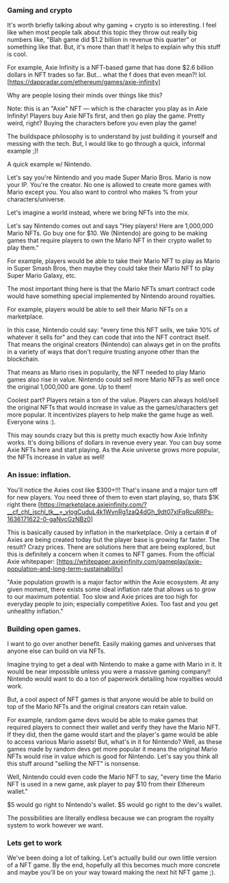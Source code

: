 ### Gaming and crypto

It's worth briefly talking about why gaming + crypto is so interesting. I feel like when most people talk about this topic they throw out really big numbers like, "Blah game did $1.2 billion in revenue this quarter" or something like that. But, it's more than that! It helps to explain why this stuff is cool.

For example, Axie Infinity is a NFT-based game that has done $2.6 billion dollars in NFT trades so far. But... what the f does that even mean?! lol.
[https://dappradar.com/ethereum/games/axie-infinity]

Why are people losing their minds over things like this?

Note: this is an "Axie" NFT — which is the character you play as in Axie Infinity! Players buy Axie NFTs first, and then go play the game. Pretty weird, right? Buying the characters before you even play the game!

The buildspace philosophy is to understand by just building it yourself and messing with the tech. But, I would like to go through a quick, informal example ;)!

 A quick example w/ Nintendo.

 Let's say you're Nintendo and you made Super Mario Bros. Mario is now your IP. You're the creator. No one is allowed to create more games with Mario except you. You also want to control who makes % from your characters/universe.

 Let's imagine a world instead, where we bring NFTs into the mix.

 Let's say Nintendo comes out and says "Hey players! Here are 1,000,000 Mario NFTs. Go buy one for $10. We (Nintendo) are going to be making games that require players to own the Mario NFT in their crypto wallet to play them."

 For example, players would be able to take their Mario NFT to play as Mario in Super Smash Bros, then maybe they could take their Mario NFT to play Super Mario Galaxy, etc.

 The most important thing here is that the Mario NFTs smart contract code would have something special implemented by Nintendo around royalties.

 For example, players would be able to sell their Mario NFTs on a marketplace.

 In this case, Nintendo could say: "every time this NFT sells, we take 10% of whatever it sells for" and they can code that into the NFT contract itself. That means the original creators (Nintendo) can always get in on the profits in a variety of ways that don't require trusting anyone other than the blockchain.

 That means as Mario rises in popularity, the NFT needed to play Mario games also rise in value. Nintendo could sell more Mario NFTs as well once the original 1,000,000 are gone. Up to them!

 Coolest part? Players retain a ton of the value. Players can always hold/sell the original NFTs that would increase in value as the games/characters get more popular. It incentivizes players to help make the game huge as well. Everyone wins :).

 This may sounds crazy but this is pretty much exactly how Axie Infinity works. It's doing billions of dollars in revenue every year. You can buy some Axie NFTs here and start playing. As the Axie universe grows more popular, the NFTs increase in value as well!

  ### An issue: inflation.
  You'll notice the Axies cost like $300+!!! That's insane and a major turn off for new players. You need three of them to even start playing, so, thats $1K right there
[https://marketplace.axieinfinity.com/?__cf_chl_jschl_tk__=_vlogCuduL4k1WynRg1zaQ4dGh_9dt07xlFqRcuRRPs-1636171622-0-gaNycGzNBz0]

This is basically caused by inflation in the marketplace. Only a certain # of Axies are being created today but the player base is growing far faster. The result? Crazy prices. There are solutions here that are being explored, but this is definitely a concern when it comes to NFT games. From the official Axie whitepaper:
[https://whitepaper.axieinfinity.com/gameplay/axie-population-and-long-term-sustainability]

"Axie population growth is a major factor within the Axie ecosystem. At any given moment, there exists some ideal inflation rate that allows us to grow to our maximum potential. Too slow and Axie prices are too high for everyday people to join; especially competitive Axies. Too fast and you get unhealthy inflation."

###  Building open games.
I want to go over another benefit. Easily making games and universes that anyone else can build on via NFTs.

Imagine trying to get a deal with Nintendo to make a game with Mario in it. It would be near impossible unless you were a massive gaming company!! Nintendo would want to do a ton of paperwork detailing how royalties would work.

But, a cool aspect of NFT games is that anyone would be able to build on top of the Mario NFTs and the original creators can retain value.

For example, random game devs would be able to make games that required players to connect their wallet and verify they have the Mario NFT. If they did, then the game would start and the player's game would be able to access various Mario assets! But, what's in it for Nintendo? Well, as these games made by random devs get more popular it means the original Mario NFTs would rise in value which is good for Nintendo. Let's say you think all this stuff around "selling the NFT" is nonsense.

Well, Nintendo could even code the Mario NFT to say, "every time the Mario NFT is used in a new game, ask player to pay $10 from their Ethereum wallet."

$5 would go right to Nintendo's wallet. $5 would go right to the dev's wallet.

The possibilities are literally endless because we can program the royalty system to work however we want.

### Lets get to work
We've been doing a lot of talking. Let's actually build our own little version of a NFT game. By the end, hopefully all this becomes much more concrete and maybe you'll be on your way toward making the next hit NFT game ;).